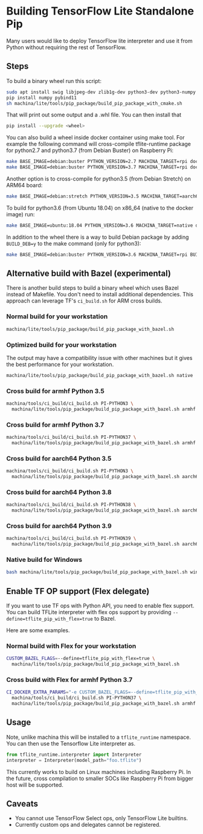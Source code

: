 # Building TensorFlow Lite Standalone Pip

Many users would like to deploy TensorFlow lite interpreter and use it from
Python without requiring the rest of TensorFlow.

## Steps

To build a binary wheel run this script:

```sh
sudo apt install swig libjpeg-dev zlib1g-dev python3-dev python3-numpy
pip install numpy pybind11
sh machina/lite/tools/pip_package/build_pip_package_with_cmake.sh
```

That will print out some output and a .whl file. You can then install that

```sh
pip install --upgrade <wheel>
```

You can also build a wheel inside docker container using make tool. For example
the following command will cross-compile tflite-runtime package for python2.7
and python3.7 (from Debian Buster) on Raspberry Pi:

```sh
make BASE_IMAGE=debian:buster PYTHON_VERSION=2.7 MACHINA_TARGET=rpi docker-build
make BASE_IMAGE=debian:buster PYTHON_VERSION=3.7 MACHINA_TARGET=rpi docker-build
```

Another option is to cross-compile for python3.5 (from Debian Stretch) on ARM64
board:

```sh
make BASE_IMAGE=debian:stretch PYTHON_VERSION=3.5 MACHINA_TARGET=aarch64 docker-build
```

To build for python3.6 (from Ubuntu 18.04) on x86_64 (native to the docker
image) run:

```sh
make BASE_IMAGE=ubuntu:18.04 PYTHON_VERSION=3.6 MACHINA_TARGET=native docker-build
```

In addition to the wheel there is a way to build Debian package by adding
`BUILD_DEB=y` to the make command (only for python3):

```sh
make BASE_IMAGE=debian:buster PYTHON_VERSION=3.6 MACHINA_TARGET=rpi BUILD_DEB=y docker-build
```

## Alternative build with Bazel (experimental)

There is another build steps to build a binary wheel which uses Bazel instead of
Makefile. You don't need to install additional dependencies.
This approach can leverage TF's `ci_build.sh` for ARM cross builds.

### Normal build for your workstation

```sh
machina/lite/tools/pip_package/build_pip_package_with_bazel.sh
```

### Optimized build for your workstation
The output may have a compatibility issue with other machines but it gives the
best performance for your workstation.

```sh
machina/lite/tools/pip_package/build_pip_package_with_bazel.sh native
```

### Cross build for armhf Python 3.5

```sh
machina/tools/ci_build/ci_build.sh PI-PYTHON3 \
  machina/lite/tools/pip_package/build_pip_package_with_bazel.sh armhf
```

### Cross build for armhf Python 3.7

```sh
machina/tools/ci_build/ci_build.sh PI-PYTHON37 \
  machina/lite/tools/pip_package/build_pip_package_with_bazel.sh armhf
```

### Cross build for aarch64 Python 3.5

```sh
machina/tools/ci_build/ci_build.sh PI-PYTHON3 \
  machina/lite/tools/pip_package/build_pip_package_with_bazel.sh aarch64
```

### Cross build for aarch64 Python 3.8

```sh
machina/tools/ci_build/ci_build.sh PI-PYTHON38 \
  machina/lite/tools/pip_package/build_pip_package_with_bazel.sh aarch64
```

### Cross build for aarch64 Python 3.9

```sh
machina/tools/ci_build/ci_build.sh PI-PYTHON39 \
  machina/lite/tools/pip_package/build_pip_package_with_bazel.sh aarch64
```

### Native build for Windows

```sh
bash machina/lite/tools/pip_package/build_pip_package_with_bazel.sh windows
```

## Enable TF OP support (Flex delegate)

If you want to use TF ops with Python API, you need to enable flex support.
You can build TFLite interpreter with flex ops support by providing
`--define=tflite_pip_with_flex=true` to Bazel.

Here are some examples.

### Normal build with Flex for your workstation

```sh
CUSTOM_BAZEL_FLAGS=--define=tflite_pip_with_flex=true \
  machina/lite/tools/pip_package/build_pip_package_with_bazel.sh
```

### Cross build with Flex for armhf Python 3.7

```sh
CI_DOCKER_EXTRA_PARAMS="-e CUSTOM_BAZEL_FLAGS=--define=tflite_pip_with_flex=true" \
  machina/tools/ci_build/ci_build.sh PI-PYTHON37 \
  machina/lite/tools/pip_package/build_pip_package_with_bazel.sh armhf
```

## Usage

Note, unlike machina this will be installed to a `tflite_runtime` namespace.
You can then use the Tensorflow Lite interpreter as.

```python
from tflite_runtime.interpreter import Interpreter
interpreter = Interpreter(model_path="foo.tflite")
```

This currently works to build on Linux machines including Raspberry Pi. In
the future, cross compilation to smaller SOCs like Raspberry Pi from
bigger host will be supported.

## Caveats

* You cannot use TensorFlow Select ops, only TensorFlow Lite builtins.
* Currently custom ops and delegates cannot be registered.
